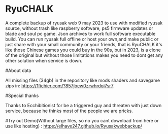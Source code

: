 # RyuCHALK

A complete backup of ryusak web 9 may 2023 to use with modified ryusak source, without trash like raspberry software, ps5 firmware updates or blade and soul pc game. Json archives to work full software executable build. You can run ryusak full offline or host your own,and make public or just share with your small community or your friends, that is RyuCHALK it's like those Chinese games you could buy in the 90s, but in 2023, is a clone of the original but without those limitations makes you need to dont get any other solution when service is down.

#About data

All missing files (34gb) in the repository like mods shaders and savegame zips in: https://1fichier.com/?857jbew0zrwhrdoi7sr7

#Special thanks

Thanks to Ecchibitionist for be a triggered guy and threaten with just down service, because he thinks most of the people we are pricks.

#Try out
Demo(Without large files, so no you cant download from here or use like hosting) :
https://elhave247.github.io/Ryusakwebbackup/
